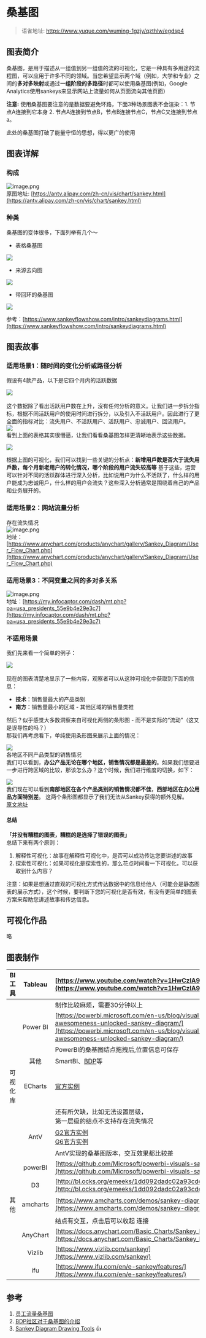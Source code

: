 # 桑基图

> 语雀地址: https://www.yuque.com/wuming-1gzjy/qzthlw/egdsp4

## 图表简介
桑基图，是用于描述从一组值到另一组值的流的可视化，它是一种具有多用途的流程图，可以应用于许多不同的领域。当您希望显示两个域（例如，大学和专业）之间的**多对多映射**或通过**一组阶段的多路径**时都可以使用桑基图(例如，Google Analytics使用sankeys来显示网站上流量如何从页面流向其他页面）

**注意:** 使用桑基图要注意的是数据要避免环路，下面3种场景图表不会渲染：1. 节点A连接到它本身 2. 节点A连接到节点B，节点B连接节点C，节点C又连接到节点a。

此处的桑基图打破了能量守恒的思想，得以更广的使用

## 图表详解
### 构成
![image.png](https://cdn.nlark.com/yuque/0/2019/png/221520/1547138047459-046c84a1-a7bb-404a-a9b9-5e1b7c88c7c4.png#align=left&display=inline&height=369&linkTarget=_blank&name=image.png&originHeight=738&originWidth=1244&size=74538&width=622)<br />原图地址: [https://antv.alipay.com/zh-cn/vis/chart/sankey.html](https://antv.alipay.com/zh-cn/vis/chart/sankey.html)

### 种类
桑基图的变体很多，下面列举有几个～

* 表格桑基图

![](https://cdn.nlark.com/lark/0/2018/png/46109/1545353125049-65a099ec-817b-45f6-b8ef-6adab0e1e9e1.png#align=left&display=inline&height=122&linkTarget=_blank&originHeight=304&originWidth=1856&width=747)
* 来源去向图

![](https://cdn.nlark.com/lark/0/2018/png/46109/1545353138678-fda8f08a-4a79-44dd-b798-c7935e42e317.png#align=left&display=inline&height=116&linkTarget=_blank&originHeight=286&originWidth=1836&width=747)

* 带回环的桑基图

![](https://cdn.nlark.com/lark/0/2018/png/46109/1545353506206-a55c5b64-3145-4f1f-9f87-efd6db0acf9a.png#align=left&display=inline&height=110&linkTarget=_blank&originHeight=268&originWidth=1814&width=747)

参考：[https://www.sankeyflowshow.com/intro/sankeydiagrams.html](https://www.sankeyflowshow.com/intro/sankeydiagrams.html)

## 图表故事
### 适用场景1：随时间的变化分析或路径分析
假设有4款产品，以下是它四个月内的活跃数据

![](https://cdn.nlark.com/lark/0/2018/png/46109/1545813745672-33d22a25-741e-464a-a1a6-28220dda6feb.png#align=center&display=inline&height=88&linkTarget=_blank&originHeight=196&originWidth=1142&width=514)<br />
<br />这个数据除了看出活跃用户数在上升，沒有任何分析的意义。让我们进一步拆分指标，根据不同活跃用户的使用时间进行拆分，以及引入不活跃用户。因此进行了更全面的指标对比：流失用户、不活跃用户、活跃用户、忠诚用户、回流用户。<br />![](https://cdn.nlark.com/lark/0/2018/png/46109/1545815749994-bee5f682-c67a-4eef-b51f-7ca899f36e63.png#align=center&display=inline&height=231&linkTarget=_blank&originHeight=914&originWidth=1450&width=366)<br />看到上面的表格其实很懵逼，让我们看看桑基图怎样更清晰地表示这些数据。

![](https://cdn.nlark.com/lark/0/2018/png/46109/1545816016905-c397acd1-cf56-4bef-b14c-dae2237889cb.png#align=center&display=inline&height=249&linkTarget=_blank&originHeight=840&originWidth=1402&width=415)

根据上图的可视化，我们可以找到一些关键的分析点：**新增用戶数是否大于流失用戶数，每个月新老用户的转化情况，哪个阶段的用户流失较高等** 基于这些，运营可以针对不同的活跃群体进行深入分析，比如说用户为什么不活跃了，什么样的用户能成为忠诚用戶，什么样的用户会流失？这些深入分析通常是围绕着自己的产品和业务展开的。

### 适用场景2：网站流量分析
存在流失情况<br />![image.png](https://cdn.nlark.com/yuque/0/2019/png/221520/1547137160065-9278e1e0-ed33-43d9-a43a-e93dcbbd24d7.png#align=left&display=inline&height=314&linkTarget=_blank&name=image.png&originHeight=1220&originWidth=2230&size=220317&width=575)<br />地址：[https://www.anychart.com/products/anychart/gallery/Sankey_Diagram/User_Flow_Chart.php](https://www.anychart.com/products/anychart/gallery/Sankey_Diagram/User_Flow_Chart.php)

### 适用场景3：不同变量之间的多对多关系
![image.png](https://cdn.nlark.com/yuque/0/2019/png/221520/1547137082382-030cadec-c7e7-4517-83df-4f1aded188e7.png#align=left&display=inline&height=300&linkTarget=_blank&name=image.png&originHeight=1310&originWidth=2554&size=603661&width=585)<br />地址：[https://my.infocaptor.com/dash/mt.php?pa=usa_presidents_55e9b4e29e3c7](https://my.infocaptor.com/dash/mt.php?pa=usa_presidents_55e9b4e29e3c7)

### 不适用场景
我们先来看一个简单的例子：

![](https://cdn.nlark.com/lark/0/2018/png/46109/1545348951986-d34a2891-f924-422b-bde2-7b9018f32830.png#align=center&display=inline&height=212&linkTarget=_blank&originHeight=649&originWidth=549&width=179)<br />
<br />现在的图表清楚地显示了一些内容，观察者可以从这种可视化中获取到下面的信息：
* **技术**：销售量最大的产品类别
* **南方**：销售量最小的区域 - 其他区域的销售量类推 

然后？似乎感觉大多数洞察来自可视化两侧的条形图 - 而不是实际的“流动”（这又是误导性的吗？）<br />那我们再考虑看下，单纯使用条形图来展示上面的情况：

![](https://cdn.nlark.com/lark/0/2018/png/46109/1545349948085-56048344-d18b-4006-b37a-e3baa34a73b5.png#align=center&display=inline&height=145&linkTarget=_blank&originHeight=145&originWidth=640&width=640)<br />各地区不同产品类型的销售情况<br />我们可以看到，**办公产品无论在哪个地区，销售情况都是最差的**。如果我们想要进一步进行跨区域的比较，那该怎么办？这个时候，我们进行维度的切换，如下：

![](https://cdn.nlark.com/lark/0/2018/png/46109/1545350056162-24830500-3faf-44dd-9c8a-01ddca03b7d7.png#align=center&display=inline&height=165&linkTarget=_blank&originHeight=165&originWidth=608&width=608)<br />我们现在可以看到**南部地区在各个产品类别的销售情况都不佳**，**西部地区在办公用品方面特别差**。 这两个条形图都显示了我们无法从Sankey获得的额外见解。<br />[原文地址](https://sciolisticramblings.wordpress.com/2018/11/23/sankey-charts-the-new-pie-chart/)
#### [](https://yuque.antfin-inc.com/st5m2s/qmoctl/gk847q#2xtgsv)总结
**「并没有糟糕的图表，糟糕的是选择了错误的图表」**<br />总结下来有两个原则：
1. 解释性可视化：故事在解释性可视化中，是否可以成功传达您要讲述的故事
1. 探索性可视化：如果可视化是探索性的，那么花点时间看一下可视化，可以获取到什么内容？

注意：如果是想通过直观的可视化方式传达数据中的信息给他人（可能会是静态图表的展示方式），这个时候，要判断下您的可视化是否有效，有没有更简单的图表方案来帮助您讲述故事和传达信息。

## 可视化作品
略

## 图表制作
| BI工具 | Tableau | [https://www.youtube.com/watch?v=1HwCzlA9hI4](https://www.youtube.com/watch?v=1HwCzlA9hI4) |
| :---: | :---: | :--- |
|  |  | 制作比较麻烦，需要30分钟以上  |
|  | Power BI | [https://powerbi.microsoft.com/en-us/blog/visual-awesomeness-unlocked-sankey-diagram/](https://powerbi.microsoft.com/en-us/blog/visual-awesomeness-unlocked-sankey-diagram/) |
|  |  | PowerBI的桑基图结点拖拽后,位置信息可保存 |
|  | 其他 | SmartBI、[BDP](https://me.bdp.cn/index.html#/dash_edit/proj_b1a80948a07eddb103cf4d4d25c7a6a3/dsh_5f1cb0939947a042e95b61efffd2b58d)等 |
| 可视化库 | ECharts | [官方实例](http://echarts.baidu.com/examples/#chart-type-sankey) |
|  |  | 还有所欠缺，比如无法设置层级，<br />第一层级的结点不支持存在流失情况 |
|  | AntV | [G2官方实例](https://antv.alipay.com/zh-cn/g2/3.x/demo/relation/sankey-layouts.html)<br />[G6官方实例](https://antv.alipay.com/zh-cn/g6/2.x/demo/flow/table-sankey.html) |
|  |  | AntV实现的桑基图版本，交互效果都比较差 |
|  | powerBI | [https://github.com/Microsoft/powerbi-visuals-sankey](https://github.com/Microsoft/powerbi-visuals-sankey) |
|  | D3 | [http://bl.ocks.org/emeeks/1dd092dadc02a93cdebc](http://bl.ocks.org/emeeks/1dd092dadc02a93cdebc) |
| 其他 | amcharts | [https://www.amcharts.com/demos/sankey-diagram/](https://www.amcharts.com/demos/sankey-diagram/) |
|  |  | 结点有交互，点击后可以收起 连接 |
|  | AnyChart | [https://docs.anychart.com/Basic_Charts/Sankey_Diagram](https://docs.anychart.com/Basic_Charts/Sankey_Diagram) |
|  | Vizlib | [https://www.vizlib.com/sankey/](https://www.vizlib.com/sankey/) |
|  | ifu | [https://www.ifu.com/en/e-sankey/features/](https://www.ifu.com/en/e-sankey/features/) |

## 参考
1. [员工流量桑基图](https://zhuanlan.zhihu.com/p/26193967)
1. [BDP社区对于桑基图的介绍](https://bbs.bdp.cn/thread-141-1-1.html)
1. [Sankey Diagram Drawing Tools]() 👍

